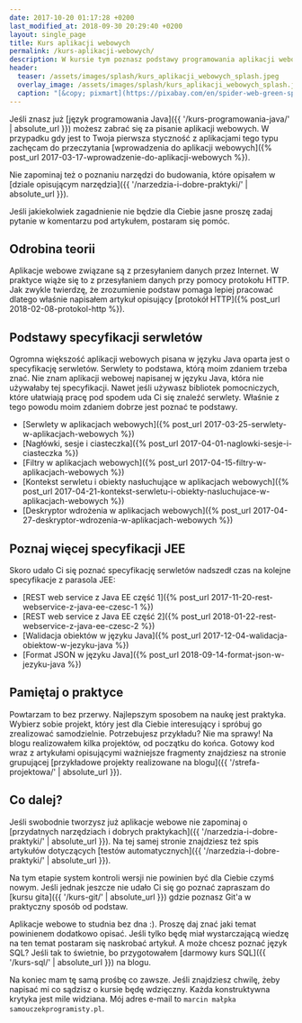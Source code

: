 ```yaml
---
date: 2017-10-20 01:17:28 +0200
last_modified_at: 2018-09-30 20:29:40 +0200 
layout: single_page
title: Kurs aplikacji webowych
permalink: /kurs-aplikacji-webowych/
description: W kursie tym poznasz podstawy programowania aplikacji webowych opartych o Java EE.
header:
  teaser: /assets/images/splash/kurs_aplikacji_webowych_splash.jpeg
  overlay_image: /assets/images/splash/kurs_aplikacji_webowych_splash.jpeg
  caption: "[&copy; pixmart](https://pixabay.com/en/spider-web-green-spider-web-nature-1012353/)"
---
```


Jeśli znasz już [język programowania Java]({{ '/kurs-programowania-java/' | absolute_url }}) możesz zabrać się za pisanie aplikacji webowych. 
W przypadku gdy jest to Twoja pierwsza styczność z aplikacjami tego typu zachęcam do przeczytania [wprowadzenia do aplikacji webowych]({% post_url 2017-03-17-wprowadzenie-do-aplikacji-webowych %}).

Nie zapominaj też o poznaniu narzędzi do budowania, które opisałem w [dziale opisującym narzędzia]({{ '/narzedzia-i-dobre-praktyki/' | absolute_url }}).

Jeśli jakiekolwiek zagadnienie nie będzie dla Ciebie jasne proszę zadaj pytanie w komentarzu pod artykułem, postaram się pomóc.

## Odrobina teorii

Aplikacje webowe związane są z przesyłaniem danych przez Internet. W praktyce wiąże się to z przesyłaniem danych przy pomocy protokołu HTTP. Jak zwykle twierdzę, że zrozumienie podstaw pomaga lepiej pracować dlatego właśnie napisałem artykuł opisujący [protokół HTTP]({% post_url 2018-02-08-protokol-http %}).

## Podstawy specyfikacji serwletów

Ogromna większość aplikacji webowych pisana w języku Java oparta jest o specyfikację serwletów. Serwlety to podstawa, którą moim zdaniem trzeba znać. Nie znam aplikacji webowej napisanej w języku Java, która nie używałaby tej specyfikacji. Nawet jeśli używasz bibliotek pomocniczych, które ułatwiają pracę pod spodem uda Ci się znaleźć serwlety. Właśnie z tego powodu moim zdaniem dobrze jest poznać te podstawy.

* [Serwlety w aplikacjach webowych]({% post_url 2017-03-25-serwlety-w-aplikacjach-webowych %})
* [Nagłówki, sesje i ciasteczka]({% post_url 2017-04-01-naglowki-sesje-i-ciasteczka %})
* [Filtry w aplikacjach webowych]({% post_url 2017-04-15-filtry-w-aplikacjach-webowych %})
* [Kontekst serwletu i obiekty nasłuchujące w aplikacjach webowych]({% post_url 2017-04-21-kontekst-serwletu-i-obiekty-nasluchujace-w-aplikacjach-webowych %})
* [Deskryptor wdrożenia w aplikacjach webowych]({% post_url 2017-04-27-deskryptor-wdrozenia-w-aplikacjach-webowych %})

## Poznaj więcej specyfikacji JEE

Skoro udało Ci się poznać specyfikację serwletów nadszedł czas na kolejne specyfikacje z parasola JEE:

* [REST web service z Java EE część 1]({% post_url 2017-11-20-rest-webservice-z-java-ee-czesc-1 %})
* [REST web service z Java EE część 2]({% post_url 2018-01-22-rest-webservice-z-java-ee-czesc-2 %})
* [Walidacja obiektów w języku Java]({% post_url 2017-12-04-walidacja-obiektow-w-jezyku-java %})
* [Format JSON w języku Java]({% post_url 2018-09-14-format-json-w-jezyku-java %})

## Pamiętaj o praktyce

Powtarzam to bez przerwy. Najlepszym sposobem na naukę jest praktyka. Wybierz sobie projekt, który jest dla Ciebie interesujący i spróbuj go zrealizować samodzielnie. Potrzebujesz przykładu? Nie ma sprawy! Na blogu realizowałem kilka projektów, od początku do końca. Gotowy kod wraz z artykułami opisującymi ważniejsze fragmenty znajdziesz na stronie grupującej [przykładowe projekty realizowane na blogu]({{ '/strefa-projektowa/' | absolute_url }}).

## Co dalej?

Jeśli swobodnie tworzysz już aplikacje webowe nie zapominaj o [przydatnych narzędziach i dobrych praktykach]({{ '/narzedzia-i-dobre-praktyki/' | absolute_url }}). Na tej samej stronie znajdziesz też spis artykułów dotyczących [testów automatycznych]({{ '/narzedzia-i-dobre-praktyki/' | absolute_url }}).

Na tym etapie system kontroli wersji nie powinien być dla Ciebie czymś nowym. Jeśli jednak jeszcze nie udało Ci się go poznać zapraszam do [kursu gita]({{ '/kurs-git/' | absolute_url }}) gdzie poznasz Git'a w praktyczny sposób od podstaw.

Aplikacje webowe to studnia bez dna :). Proszę daj znać jaki temat powinienem dodatkowo opisać. Jeśli tylko będę miał wystarczającą wiedzę na ten temat postaram się naskrobać artykuł. A może chcesz poznać język SQL? Jeśli tak to świetnie, bo przygotowałem [darmowy kurs SQL]({{ '/kurs-sql/' | absolute_url }}) na blogu.

Na koniec mam tę samą prośbę co zawsze. Jeśli znajdziesz chwilę, żeby napisać mi co sądzisz o kursie będę wdzięczny. Każda konstruktywna krytyka jest mile widziana. Mój adres e-mail to `marcin małpka samouczekprogramisty.pl`.
